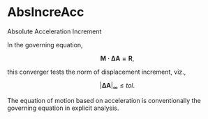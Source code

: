 # AbsIncreAcc

Absolute Acceleration Increment

In the governing equation,

$$
\mathbf{M\cdot\Delta{}A=R},
$$

this converger tests the norm of displacement increment, viz.,

$$
\left|\mathbf{\Delta{}A}\right|_\infty\leqslant{}tol.
$$

The equation of motion based on acceleration is conventionally the governing equation in explicit analysis.
